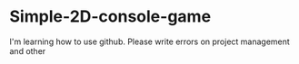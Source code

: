 # Simple-2D-console-game
I'm learning how to use github. Please write errors on project management and other
